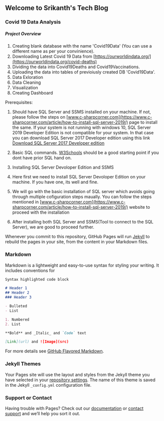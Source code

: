 ## Welcome to Srikanth's Tech Blog 

### Covid 19 Data Analysis

##### Project Overview
1. Creating blank database with the name 'Covid19Data' (You can use a different name as per your convinience). 
2. Downloading Latest Covid 19 Data from [https://ourworldindata.org/](https://ourworldindata.org/covid-deaths)
3. Dividing the data into Covid19Deaths and Covid19Vaccinations.
4. Uploading the data into tables of previoiusly created DB 'Covid19Data'.
5. Data Exloration
6. Data Cleaning
7. Visualization
8. Creating Dashboard


Prerequisites:
1. Should have SQL Server and SSMS installed on your machine. If not, please follow the steps on [www.c-sharpcorner.com](https://www.c-sharpcorner.com/article/how-to-install-sql-server-2019/) page to install the same.
If your system is not running with windows 10, SQL Server 2019 Developer Edition is not compatible for your system. In that case you can download SQL Server 2017 Developer edition using this link [Download SQL Server 2017 Developer edition](https://download.microsoft.com/download/5/A/7/5A7065A2-C81C-4A31-9972-8A31AC9388C1/SQLServer2017-SSEI-Dev.exe)

2. Basic SQL commands. [W3Schools](https://www.w3schools.com/sql/sql_syntax.asp) should be a good starting point if you dont have prior SQL hand on.



1. Installing SQL Server Devoloper Edition and SSMS
1. Here first we need to install SQL Server Devoloper Edition on your machine. If you have one, its well and fine.
2. We will go with the basic installation of SQL server which avoids going through multiple cofiguration steps maually. You can follow the steps mentioned in [www.c-sharpcorner.com](https://www.c-sharpcorner.com/article/how-to-install-sql-server-2019/) website to proceed with the installation
3. After installing both SQL Server and SSMS(Tool to connect to the SQL Server), we are good to proceed further.


Whenever you commit to this repository, GitHub Pages will run [Jekyll](https://jekyllrb.com/) to rebuild the pages in your site, from the content in your Markdown files.

### Markdown

Markdown is a lightweight and easy-to-use syntax for styling your writing. It includes conventions for

```markdown
Syntax highlighted code block

# Header 1
## Header 2
### Header 3

- Bulleted
- List

1. Numbered
2. List

**Bold** and _Italic_ and `Code` text

[Link](url) and ![Image](src)
```

For more details see [GitHub Flavored Markdown](https://guides.github.com/features/mastering-markdown/).

### Jekyll Themes

Your Pages site will use the layout and styles from the Jekyll theme you have selected in your [repository settings](https://github.com/SrikanthreddyR/TechBlog/settings/pages). The name of this theme is saved in the Jekyll `_config.yml` configuration file.

### Support or Contact

Having trouble with Pages? Check out our [documentation](https://docs.github.com/categories/github-pages-basics/) or [contact support](https://support.github.com/contact) and we’ll help you sort it out.
